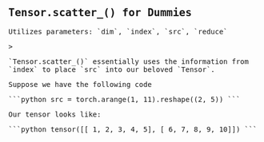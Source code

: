 ## Tensor.scatter_() for Dummies
<script>
MathJax = {
  tex: {
    inlineMath: [['$', '$'], ['\\(', '\\)']]
  },
  svg: {
    fontCache: 'global'
  }
};
</script>
<script type="text/javascript" id="MathJax-script" async
  src="https://cdn.jsdelivr.net/npm/mathjax@3/es5/tex-svg.js">
</script>
<style> body { font-family: "Roboto Mono", monospace; } </style>

<p>Utilizes parameters: `dim`, `index`, `src`, `reduce`</p>
> <p>`Tensor.scatter_()` essentially uses the information from `index` to place `src` into our beloved `Tensor`.</p>

<p>Suppose we have the following code</p>
```python
  src = torch.arange(1, 11).reshape((2, 5))
``` 
<p>Our tensor looks like:</p>
```python
tensor([[ 1,  2,  3,  4,  5],
        [ 6,  7,  8,  9, 10]])
```
